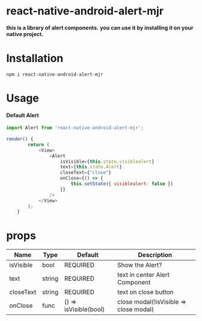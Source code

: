 # react-native-android-alert-mjr

**this is a library of alert components.**
**you can use it by installing it on your native project.**

# Installation 
`npm i react-native-android-alert-mjr`

# Usage
   ####  Default Alert
```javascript
import Alert from 'react-native-android-alert-mjr';
 
render() {
        return (
            <View>
                <Alert
                    isVisible={this.state.visiblealert}
                    text={this.state.Alert}
                    closeText={"close"}
                    onClose={() => {
                        this.setState({ visiblealert: false })
                    }}
                />
            </View>
        );
    }
```

# props
| Name   | Type   |Default    |  Description  |
| ------------ | ------------ | ------------ | ------------ |
| isVisible  |bool    | REQUIRED   |  Show the Alert? |
| text  | string  |  REQUIRED | text in center Alert Component  |
|  closeText | string  | REQUIRED  |  text on close button |
|  onClose | func  | () => isVisible(bool)  |  close modal(!isVisible => close modal) |